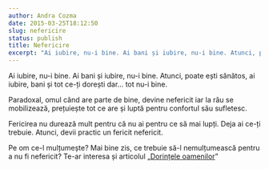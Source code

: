 ```yaml
---
author: Andra Cozma
date: 2015-03-25T18:12:50
slug: nefericire
status: publish
title: Nefericire
excerpt: "Ai iubire, nu-i bine. Ai bani și iubire, nu-i bine. Atunci, poate ești sănătos, ai iubire, bani și tot ce-ți  "
---
```

Ai iubire, nu-i bine. Ai bani și iubire, nu-i bine. Atunci, poate ești sănătos, ai iubire, bani și tot ce-ți dorești dar… tot nu-i bine.

Paradoxal, omul când are parte de bine, devine nefericit iar la rău se mobilizează, prețuiește tot ce are și luptă pentru confortul său sufletesc.

Fericirea nu durează mult pentru că nu ai pentru ce să mai lupți. Deja ai ce-ți trebuie. Atunci, devii practic un fericit nefericit.

Pe om ce-l mulțumește? Mai bine zis, ce trebuie să-l nemulțumească pentru a nu fi nefericit? Te-ar interesa și articolul „[Dorințele oamenilor](/2015/01/soularticole-ro/dorintele-oamenilor/)”
    
